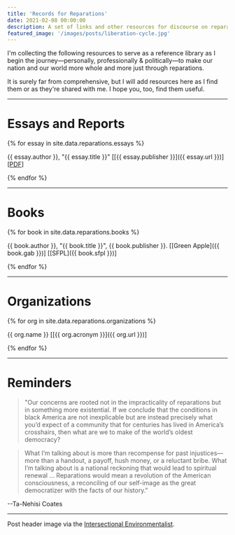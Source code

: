 ```yaml
---
title: 'Records for Reparations'
date: 2021-02-08 00:00:00
description: A set of links and other resources for discourse on reparations in the United States.
featured_image: '/images/posts/liberation-cycle.jpg'
---
```


I'm collecting the following resources to serve as a reference library as I begin the journey—personally, professionally & politically—to make our nation and our world more whole and more just through reparations.

It is surely far from comprehensive, but I will add resources here as I find them or as they're shared with me. I hope you, too, find them useful.

---

# Essays and Reports

{% for essay in site.data.reparations.essays %}

{{ essay.author }}, "{{ essay.title }}" [[{{ essay.publisher }}]({{ essay.url }})] [<a class="js-no-ajax" target="_blank" href="{{ essay.pdf | relative_url }}">PDF</a>]

{% endfor %}

---

# Books

{% for book in site.data.reparations.books %}

{{ book.author }}, "{{ book.title }}", {{ book.publisher }}. [[Green Apple]({{ book.gab }})] [[SFPL]({{ book.sfpl }})]

{% endfor %}

---

# Organizations

{% for org in site.data.reparations.organizations %}

{{ org.name }} [[{{ org.acronym }}]({{ org.url }})]

{% endfor %}

---

# Reminders

> "Our concerns are rooted not in the impracticality of reparations but in something more existential. If we conclude that the conditions in black America are not inexplicable but are instead precisely what you’d expect of a community that for centuries has lived in America’s crosshairs, then what are we to make of the world’s oldest democracy?

> What I’m talking about is more than recompense for past injustices—more than a handout, a payoff, hush money, or a reluctant bribe. What I’m talking about is a national reckoning that would lead to spiritual renewal ... Reparations would mean a revolution of the American consciousness, a reconciling of our self-image as the great democratizer with the facts of our history."

--Ta-Nehisi Coates

---

Post header image via the [Intersectional Environmentalist](https://twitter.com/isxenviro).

